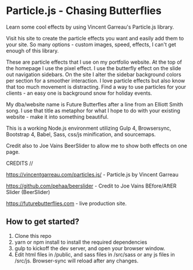 # Particle.js - Chasing Butterflies

Learn some cool effects by using Vincent Garreau's Particle.js library.  

Visit his site to create the particle effects you want and easily add them to your site. So many options - custom images, speed, effects, I can't get enough of this library.  

These are particle effects that I use on my portfolio website. At the top of the homepage I use the pixel effect.  I use the butterfly effect on the slide out navigation sidebars.  On the site I alter the sidebar background colors per section for a smoother interaction.  I love particle effects but also know that too much movement is distracting.  Find a way to use particles for your clients - an easy one is background snow for holiday events.  

My dba/website name is Future Butterfles after a line from an Elliott Smith song.  I use that title as metaphor for what I hope to do with your existing website - make it into something beautiful.

This is a working Node.js environment utilizing Gulp 4, Browsersync, Bootstrap 4, Babel, Sass, css/js minification, and sourcemaps.

Credit also to Joe Vains BeerSlider to allow me to show both effects on one page.  

CREDITS //

https://vincentgarreau.com/particles.js/ - Particle.js by Vincent Garreau

https://github.com/pehaa/beerslider - Credit to Joe Vains BEfore/AftER Slider (BeerSlider)

https://futurebutterflies.com - live production site.


## How to get started?

1. Clone this repo
2. yarn or npm install to install the required dependencies
3. gulp to kickoff the dev server, and open your browser window.
4. Edit html files in /public, and sass files in /src/sass or any js files in /src/js. Browser-sync will reload after any changes.
